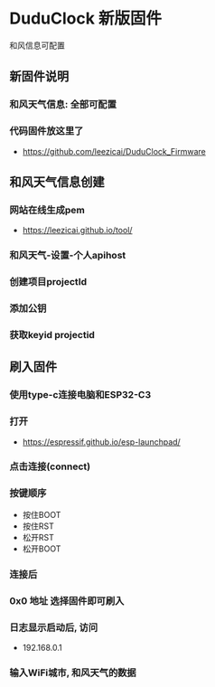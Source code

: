 # DuduClock 新版固件  
  和风信息可配置

## 新固件说明

### 和风天气信息: 全部可配置

### 代码固件放这里了
- https://github.com/leezicai/DuduClock_Firmware

## 和风天气信息创建

### 网站在线生成pem
- https://leezicai.github.io/tool/

### 和风天气-设置-个人apihost

### 创建项目projectId

### 添加公钥

### 获取keyid projectid

## 刷入固件

### 使用type-c连接电脑和ESP32-C3

### 打开
- https://espressif.github.io/esp-launchpad/

### 点击连接(connect)

### 按键顺序
- 按住BOOT
- 按住RST
- 松开RST
- 松开BOOT

### 连接后

### 0x0 地址 选择固件即可刷入

### 日志显示启动后, 访问
- 192.168.0.1

### 输入WiFi城市, 和风天气的数据
